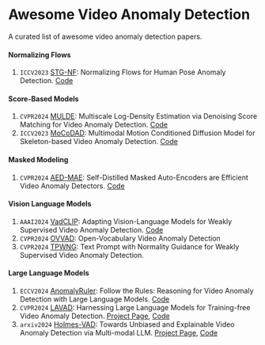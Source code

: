 # Awesome Video Anomaly Detection
A curated list of awesome video anomaly detection papers.



#### Normalizing Flows
1. `ICCV2023` [STG-NF](https://openaccess.thecvf.com/content/ICCV2023/papers/Hirschorn_Normalizing_Flows_for_Human_Pose_Anomaly_Detection_ICCV_2023_paper.pdf): Normalizing Flows for Human Pose Anomaly Detection. [Code](https://github.com/orhir/STG-NF)

#### Score-Based Models
1. `CVPR2024` [MULDE](https://openaccess.thecvf.com/content/CVPR2024/papers/Micorek_MULDE_Multiscale_Log-Density_Estimation_via_Denoising_Score_Matching_for_Video_CVPR_2024_paper.pdf): Multiscale Log-Density Estimation via Denoising Score Matching for Video Anomaly Detection. [Code](https://github.com/jakubmicorek/MULDE-Multiscale-Log-Density-Estimation-via-Denoising-Score-Matching-for-Video-Anomaly-Detection)
2.  `ICCV2023` [MoCoDAD](https://openaccess.thecvf.com/content/ICCV2023/papers/Flaborea_Multimodal_Motion_Conditioned_Diffusion_Model_for_Skeleton-based_Video_Anomaly_Detection_ICCV_2023_paper.pdf): Multimodal Motion Conditioned Diffusion Model for Skeleton-based Video Anomaly Detection. [Code](https://github.com/aleflabo/MoCoDAD)

#### Masked Modeling
1. `CVPR2024` [AED-MAE](https://openaccess.thecvf.com/content/CVPR2024/papers/Ristea_Self-Distilled_Masked_Auto-Encoders_are_Efficient_Video_Anomaly_Detectors_CVPR_2024_paper.pdf): Self-Distilled Masked Auto-Encoders are Efficient Video Anomaly Detectors. [Code](https://github.com/ristea/aed-mae/tree/main)

#### Vision Language Models
1. `AAAI2024` [VadCLIP](https://arxiv.org/pdf/2308.11681): Adapting Vision-Language Models for Weakly Supervised Video Anomaly Detection. [Code](https://github.com/nwpu-zxr/VadCLIP)
2. `CVPR2024` [OVVAD](https://openaccess.thecvf.com/content/CVPR2024/papers/Wu_Open-Vocabulary_Video_Anomaly_Detection_CVPR_2024_paper.pdf): Open-Vocabulary Video Anomaly Detection
3. `CVPR2024` [TPWNG](https://openaccess.thecvf.com/content/CVPR2024/papers/Yang_Text_Prompt_with_Normality_Guidance_for_Weakly_Supervised_Video_Anomaly_CVPR_2024_paper.pdf): Text Prompt with Normality Guidance for Weakly Supervised Video Anomaly Detection. 

#### Large Language Models
1. `ECCV2024` [AnomalyRuler](https://arxiv.org/pdf/2407.10299): Follow the Rules: Reasoning for Video Anomaly Detection with Large Language Models. [Code](https://github.com/Yuchen413/AnomalyRuler)
2. `CVPR2024` [LAVAD](https://openaccess.thecvf.com/content/CVPR2024/papers/Zanella_Harnessing_Large_Language_Models_for_Training-free_Video_Anomaly_Detection_CVPR_2024_paper.pdf): Harnessing Large Language Models for Training-free Video Anomaly Detection. [Project Page](https://lucazanella.github.io/lavad/), [Code](https://github.com/lucazanella/lavad)
3. `arxiv2024` [Holmes-VAD](https://arxiv.org/pdf/2406.12235): Towards Unbiased and Explainable Video Anomaly Detection via Multi-modal LLM. [Project Page](https://holmesvad.github.io/), [Code](https://github.com/pipixin321/HolmesVAD)


